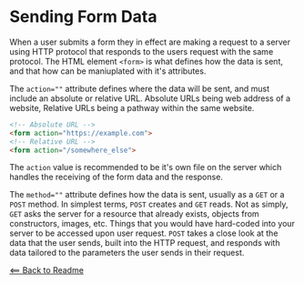 # Sending Form Data

When a user submits a form they in effect are making a request to a server using HTTP protocol that responds to the users request with the same protocol. The HTML element `<form>` is what defines how the data is sent, and that how can be maniuplated with it's attributes. 

The `action=""` attribute defines where the data will be sent, and must include an absolute or relative URL. Absolute URLs being web address of a website, Relative URLs being a pathway within the same website.

```HTML
<!-- Absolute URL -->
<form action="https://example.com">
<!-- Relative URL -->
<form action="/somewhere_else">
```

The `action` value is recommended to be it's own file on the server which handles the receiving of the form data and the response.

The `method=""` attribute defines how the data is sent, usually as a `GET` or a `POST` method. In simplest terms, `POST` creates and `GET` reads. Not as simply, `GET` asks the server for a resource that already exists, objects from constructors, images, etc. Things that you would have hard-coded into your server to be accessed upon user request. `POST` takes a close look at the data that the user sends, built into the HTTP request, and responds with data tailored to the parameters the user sends in their request.

[<== Back to Readme](README.md)
